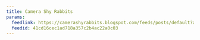 ```yaml
---
title: Camera Shy Rabbits
params:
  feedlink: https://camerashyrabbits.blogspot.com/feeds/posts/default?alt=rss
  feedid: 41cd16cec1ad718a357c2b4ac22a0c03
---
```

